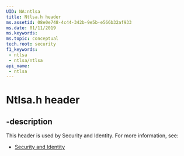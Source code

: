 ```yaml
---
UID: NA:ntlsa
title: Ntlsa.h header
ms.assetid: 08e0e748-4c44-342b-9e5b-e566b32af933
ms.date: 01/11/2019
ms.keywords: 
ms.topic: conceptual
tech.root: security
f1_keywords:
 - ntlsa
 - ntlsa/ntlsa
api_name:
 - ntlsa
---
```


# Ntlsa.h header


## -description

This header is used by Security and Identity. For more information, see:

- [Security and Identity](../_security/index.md)

